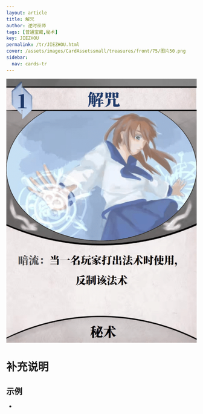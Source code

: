 ```yaml
---
layout: article
title: 解咒
author: 逆时巫师
tags: [普通宝藏,秘术]
key: JIEZHOU
permalink: /tr/JIEZHOU.html
cover: /assets/images/CardAssetssmall/treasures/front/75/图片50.png
sidebar:
  nav: cards-tr
---
```

![](/assets/images/CardAssets/treasures/front/75/图片50.png)

# 补充说明



## 示例
* 